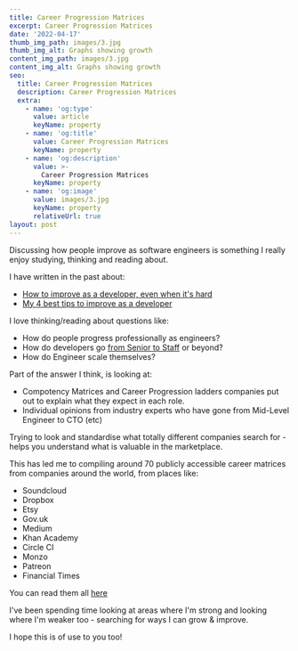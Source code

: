 ```yaml
---
title: Career Progression Matrices
excerpt: Career Progression Matrices
date: '2022-04-17'
thumb_img_path: images/3.jpg
thumb_img_alt: Graphs showing growth 
content_img_path: images/3.jpg
content_img_alt: Graphs showing growth
seo:
  title: Career Progression Matrices
  description: Career Progression Matrices
  extra:
    - name: 'og:type'
      value: article
      keyName: property
    - name: 'og:title'
      value: Career Progression Matrices
      keyName: property
    - name: 'og:description'
      value: >-
        Career Progression Matrices
      keyName: property
    - name: 'og:image'
      value: images/3.jpg
      keyName: property
      relativeUrl: true
layout: post
---
```


Discussing how people improve as software engineers is something I really enjoy studying, thinking and reading about.

I have written in the past about:

- [How to improve as a developer, even when it's hard](https://www.freecodecamp.org/news/how-to-get-better-at-programming-even-when-its-hard/)
- [My 4 best tips to improve as a developer](https://www.freecodecamp.org/news/how-to-become-a-better-developer/)

I love thinking/reading about questions like:

- How do people progress professionally as engineers?
- How do developers go [from Senior to Staff](https://staffeng.com/) or beyond?
- How do Engineer scale themselves? 

Part of the answer I think, is looking at:

- Compotency Matrices and Career Progression ladders companies put out to explain what they expect in each role.
- Individual opinions from industry experts who have gone from Mid-Level Engineer to CTO (etc)

Trying to look and standardise what totally different companies search for - helps you understand what is valuable in the marketplace.

This has led me to compiling around 70 publicly accessible career matrices from companies around the world, from places like:

- Soundcloud
- Dropbox
- Etsy
- Gov.uk
- Medium
- Khan Academy
- Circle CI
- Monzo
- Patreon
- Financial Times

You can read them all [here](https://github.com/kealanparr/Career-progression-matrices)

I've been spending time looking at areas where I'm strong and looking where I'm weaker too - searching for ways I can grow & improve.

I hope this is of use to you too!
